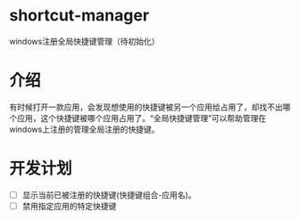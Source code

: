 # shortcut-manager
windows注册全局快捷键管理（待初始化）
# 介绍
有时候打开一款应用，会发现想使用的快捷键被另一个应用给占用了，却找不出哪个应用，这个快捷键被哪个应用占用了。“全局快捷键管理”可以帮助管理在windows上注册的管理全局注册的快捷键。
# 开发计划
- [ ] 显示当前已被注册的快捷键(快捷键组合-应用名)。
- [ ] 禁用指定应用的特定快捷键
